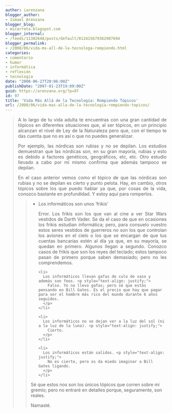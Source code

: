 ```yaml
---
author: iarenzana
blogger_author:
- Ismael Arenzana
blogger_blog:
- micarreta.blogspot.com
blogger_internal:
- /feeds/11302648/posts/default/812415679362987694
blogger_permalink:
- /2008/06/vida-ms-all-de-la-tecnologa-rompiendo.html
categories:
- comentario
- humor
- informática
- reflexión
- tecnologia
date: "2008-06-27T20:06:00Z"
publishDate: "2097-01-23T19:09:00Z"
guid: https://arenzana.org/?p=97
id: 97
title: 'Vida Más Allá de la Tecnología: Rompiendo Tópicos'
url: /2008/06/vida-mas-alla-de-la-tecnologia-rompiendo-topicos/
---
```

> <p style="text-align: justify;">
>   A lo largo de tu vida adulta te encuentras con una gran cantidad de tópicos en diferentes situaciones que, al ser tópicos, en un principio alcanzan el nivel de Ley de la Naturaleza pero que, con el tiempo te das cuenta que no es así o que no puedes generalizar.
> </p>
> 
> <p style="text-align: justify;">
>   Por ejemplo, las nórdicas son rubias y no se depilan. Los estudios demuestran que las nórdicas son, en su gran mayoría, rubias y esto es debido a factores genéticos, geográficos, etc, etc. Otro estudio llevado a cabo por mí mismo confirma que además tampoco se depilan.
> </p>
> 
> <p style="text-align: justify;">
>   En el caso anterior vemos como el tópico de que las nórdicas son rubias y no se depilan es cierto y punto pelota. Hay, en cambio, otros tópicos sobre los que puedo hablar ya que, por cosas de la vida, conozco bastante en profundidad. Y estoy aquí para romperlos.
> </p>
> 
> > <p style="text-align: justify;">
> >   <ul>
> >     <li>
> >       Los informáticos son unos &#8216;frikis&#8217;
> >     </li>
> >     <li style="list-style: none">
> >       <p style="text-align: justify;">
> >         Error. Los frikis son los que van al cine a ver Star Wars vestidos de Darth Vader. Se da el caso de que en ocasiones los frikis estudian informática; pero, para consuelo vuestro estos seres vestidos de guerreros no son los que controlan los aviones en el cielo o los que se encargan de que tus cuentas bancarias estén al día ya que, en su mayoría, se quedan en primero. Algunos llegan a segundo. Conozco casos de frikis que son los reyes del teclado; estos tampoco pasan de primero porque saben demasiado; pero no les comprendemos.
> >       </p>
> >     </li>
> >     
> >     <li>
> >       Los informáticos llevan gafas de culo de vaso y además son feos. <p style="text-align: justify;">
> >         Falso. Yo no llevo gafas; pero sé que estás pensando en Bill Gates. Es el precio que hay que pagar para ser el hombre más rico del mundo durante 6 años seguidos.
> >       </p>
> >     </li>
> >     
> >     <li>
> >       Los informáticos no se dejan ver a la luz del sol (ni a la luz de la luna). <p style="text-align: justify;">
> >         Cierto.
> >       </p>
> >     </li>
> >     
> >     <li>
> >       Los informáticos están salidos. <p style="text-align: justify;">
> >         No es cierto, pero os da miedo imaginar a Bill Gates ligando.
> >       </p>
> >     </li>
> >   </ul>
> >   
> >   <p>
> >     Sé que estos nos son los únicos tópicos que corren sobre mi gremio; pero no entraré en detalles porque, seguramente, son reales.
> >   </p>
> >   
> >   <p>
> >     Namasté.
> >   </p></blockquote> </blockquote>
